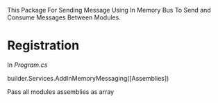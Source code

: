 This Package For Sending Message Using In Memory Bus To Send and Consume Messages Between Modules.

# Registration
In _Program.cs_

builder.Services.AddInMemoryMessaging([Assemblies])

Pass all modules assemblies as array 
